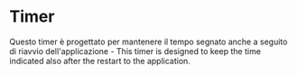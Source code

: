 # Timer
Questo timer è progettato per mantenere il tempo segnato anche a seguito di riavvio dell'applicazione - This timer is designed to keep the time indicated also after the restart to the application. 
